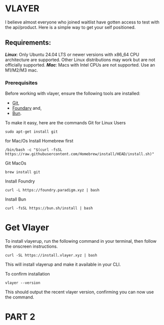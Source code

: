 # VLAYER

I believe almost everyone who joined waitlist have gotten access to test with the api/product.
Here is a simple way to get your self positioned.

## Requirements:
***Linux***: Only Ubuntu 24.04 LTS or newer versions with x86_64 CPU architecture are supported. Other Linux distributions may work but are not officially supported.
***Mac***: Macs with Intel CPUs are not supported. Use an M1/M2/M3 mac.

### Prerequisites
Before working with vlayer, ensure the following tools are installed:
* [Git](https://git-scm.com/downloads), 
* [Foundary](https://book.getfoundry.sh/getting-started/installation) and,
* [Bun](https://bun.sh/).

To make it easy, here are the commands
Git for Linux Users 
```
sudo apt-get install git
```
for Mac/Os
Install Homebrew first
```
/bin/bash -c "$(curl -fsSL https://raw.githubusercontent.com/Homebrew/install/HEAD/install.sh)"
```
Git MacOs
```
brew install git
```

Install Foundry
```
curl -L https://foundry.paradigm.xyz | bash
```

Install Bun
```
curl -fsSL https://bun.sh/install | bash
```

# Get Vlayer
To install vlayerup, run the following command in your terminal, then follow the onscreen instructions.
```
curl -SL https://install.vlayer.xyz | bash
```
This will install vlayerup and make it available in your CLI.

To confirm installation
```
vlayer --version
```
This should output the recent vlayer version, confirming you can now use the command.

# PART 2


